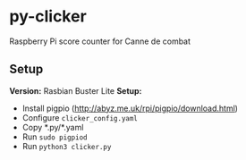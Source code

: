 
# py-clicker
Raspberry Pi score counter for Canne de combat

## Setup
**Version:** Rasbian Buster Lite
**Setup:**
* Install pigpio (http://abyz.me.uk/rpi/pigpio/download.html)
* Configure `clicker_config.yaml`
* Copy \*.py/\*.yaml 
* Run `sudo pigpiod`
* Run `python3 clicker.py`